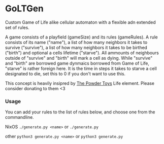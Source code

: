 # GoLTGen

Custom Game of Life alike cellular automaton with a flexible adn extended set of rules.

A game consists of a playfield (gameSize) and its rules (gameRules). A rule consists of its name ("name"), a list of how many neighbors it takes to survive ("survive"), a list of how many neighbors it takes to be birthed ("birth") and optional a cells lifetime ("starve"). All ammounts of neighbours outside of "survive" and "birth" will mark a cell as dying. While "survive" and "birth" are borrowed game dynmaics borrowed from Game of Life, "starve" is rather foreign here. It is the time in steps it takes to starve a cell designated to die, set this to 0 if you don't want to use this.

This concept is heavily insipred by [The Powder Toys](https://powdertoy.co.uk/Wiki/W/Element:LIFE.html) Life element. Please consider donating to them <3

### Usage

You can add your rules to the list of rules below, and choose one from the commandline.

NixOS `./generate.py <name>` or `./generate.py`

other `python3 generate.py <name>` or `python3 generate.py`